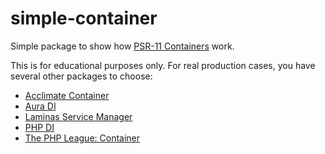# simple-container
Simple package to show how [PSR-11 Containers](https://www.php-fig.org/psr/psr-11/) work.

This is for educational purposes only. For real production cases, you have several other packages to choose:
* [Acclimate Container](https://github.com/AcclimateContainer/acclimate-container)
* [Aura DI](https://github.com/auraphp/Aura.Di/)
* [Laminas Service Manager](https://github.com/laminas/laminas-servicemanager/)
* [PHP DI](https://php-di.org/)
* [The PHP League: Container](https://container.thephpleague.com/)
